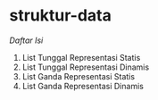 # struktur-data

_Daftar Isi_
1. List Tunggal Representasi Statis
2. List Tunggal Representasi Dinamis
3. List Ganda Representasi Statis
4. List Ganda Representasi Dinamis